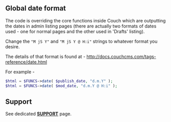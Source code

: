 ## Global date format

The code is overriding the core functions inside Couch which are outputting the dates in admin listing pages (there are actually two formats of dates used - one for normal pages and the other used in 'Drafts' listing).


Change the `"M jS Y"` and `"M jS Y @ H:i"` strings to whatever format you desire.

The details of that format is found at - http://docs.couchcms.com/tags-reference/date.html

For example -
```php
$html = $FUNCS->date( $publish_date, "d.m.Y" );
$html = $FUNCS->date( $mod_date, "d.m.Y @ H:i" );
```

## Support

See dedicated [**SUPPORT**](/SUPPORT.md) page.
